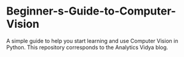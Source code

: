# Beginner-s-Guide-to-Computer-Vision
A simple guide to help you start learning and use Computer Vision in Python. This repository corresponds to the Analytics Vidya blog.
